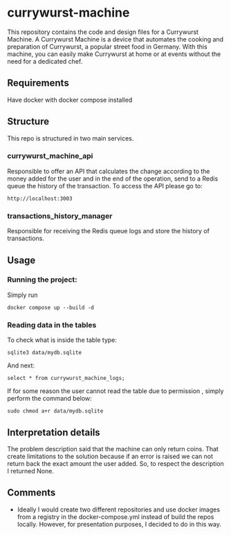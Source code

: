 # currywurst-machine

This repository contains the code and design files for a  Currywurst Machine. A Currywurst Machine is a device that automates the cooking and preparation of Currywurst, a popular street food in Germany. With this machine, you can easily make Currywurst at home or at events without the need for a dedicated chef.

## Requirements

Have docker with docker compose installed

## Structure
This repo is structured in two main services.

### currywurst_machine_api
Responsible to offer an API that calculates the change according to the money added for the user and in the end of the operation, send to a Redis queue the history of the transaction.
To access the API please go to:

```
http://localhost:3003
```

### transactions_history_manager
Responsible for receiving the Redis queue logs and store the history of transactions.


## Usage

### Running the project:
Simply run

```
docker compose up --build -d
```

### Reading data in the tables

To check what is inside the table type:
```
sqlite3 data/mydb.sqlite
```
And next:

```
select * from currywurst_machine_logs;
```

If for some reason the user cannot read the table due to permission , simply perform the command below:
```
sudo chmod a+r data/mydb.sqlite
```

## Interpretation details

The problem description said that the machine can only return coins. That create limitations to the solution because if an error is raised we can not return back the exact amount the user added. So, to respect the description I returned None.

## Comments

- Ideally I would create two different repositories and use docker images from a registry in the docker-compose.yml instead of build the repos locally. However, for presentation purposes, I decided to do in this way.